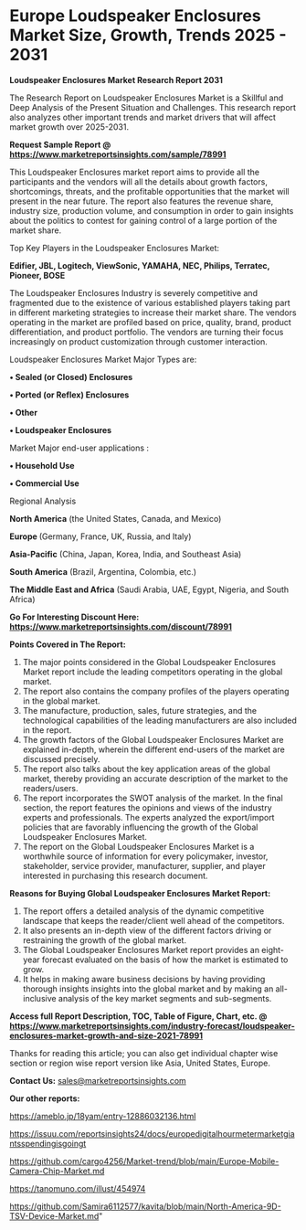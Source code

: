 # Europe Loudspeaker Enclosures Market Size, Growth, Trends 2025 - 2031

<strong>Loudspeaker Enclosures Market Research Report 2031</strong>

The Research Report on Loudspeaker Enclosures Market is a Skillful and Deep Analysis of the Present Situation and Challenges. This research report also analyzes other important trends and market drivers that will affect market growth over 2025-2031.

<strong>Request Sample Report @ <a href=https://www.marketreportsinsights.com/sample/78991>https://www.marketreportsinsights.com/sample/78991</a></strong>

This Loudspeaker Enclosures market report aims to provide all the participants and the vendors will all the details about growth factors, shortcomings, threats, and the profitable opportunities that the market will present in the near future. The report also features the revenue share, industry size, production volume, and consumption in order to gain insights about the politics to contest for gaining control of a large portion of the market share.

Top Key Players in the Loudspeaker Enclosures Market:

<strong>Edifier, JBL, Logitech, ViewSonic, YAMAHA, NEC, Philips, Terratec, Pioneer, BOSE</strong>

The Loudspeaker Enclosures Industry is severely competitive and fragmented due to the existence of various established players taking part in different marketing strategies to increase their market share. The vendors operating in the market are profiled based on price, quality, brand, product differentiation, and product portfolio. The vendors are turning their focus increasingly on product customization through customer interaction.

Loudspeaker Enclosures Market Major Types are:

<strong>• Sealed (or Closed) Enclosures

• Ported (or Reflex) Enclosures

• Other

• Loudspeaker Enclosures</strong>

Market Major end-user applications :

<strong>• Household Use

• Commercial Use</strong>

Regional Analysis

</u><strong><b>North America</b></strong> (the United States, Canada, and Mexico)

<strong><b>Europe </b></strong>(Germany, France, UK, Russia, and Italy)

<strong><b>Asia-Pacific</b></strong> (China, Japan, Korea, India, and Southeast Asia)

<strong><b>South America</b></strong> (Brazil, Argentina, Colombia, etc.)

<strong><b>The Middle East and Africa</b></strong> (Saudi Arabia, UAE, Egypt, Nigeria, and South Africa)

<strong>Go For Interesting Discount Here: <a href=https://www.marketreportsinsights.com/discount/78991>https://www.marketreportsinsights.com/discount/78991</a></strong>

<strong>Points Covered in The Report:</strong>
<ol>
  <li>The major points considered in the Global Loudspeaker Enclosures Market report include the leading competitors operating in the global market.</li>
  <li>The report also contains the company profiles of the players operating in the global market.</li>
  <li>The manufacture, production, sales, future strategies, and the technological capabilities of the leading manufacturers are also included in the report.</li>
  <li>The growth factors of the Global Loudspeaker Enclosures Market are explained in-depth, wherein the different end-users of the market are discussed precisely.</li>
  <li>The report also talks about the key application areas of the global market, thereby providing an accurate description of the market to the readers/users.</li>
  <li>The report incorporates the SWOT analysis of the market. In the final section, the report features the opinions and views of the industry experts and professionals. The experts analyzed the export/import policies that are favorably influencing the growth of the Global Loudspeaker Enclosures Market.</li>
  <li>The report on the Global Loudspeaker Enclosures Market is a worthwhile source of information for every policymaker, investor, stakeholder, service provider, manufacturer, supplier, and player interested in purchasing this research document.</li>
</ol>
<strong>Reasons for Buying Global Loudspeaker Enclosures Market Report:</strong>

<ol>
  <li>The report offers a detailed analysis of the dynamic competitive landscape that keeps the reader/client well ahead of the competitors.</li>
  <li>It also presents an in-depth view of the different factors driving or restraining the growth of the global market.</li>
  <li>The Global Loudspeaker Enclosures Market report provides an eight-year forecast evaluated on the basis of how the market is estimated to grow.</li>
  <li>It helps in making aware business decisions by having providing thorough insights insights into the global market and by making an all-inclusive analysis of the key market segments and sub-segments.</li>
</ol>
<strong>Access full Report Description, TOC, Table of Figure, Chart, etc. @ <a href=https://www.marketreportsinsights.com/industry-forecast/loudspeaker-enclosures-market-growth-and-size-2021-78991>https://www.marketreportsinsights.com/industry-forecast/loudspeaker-enclosures-market-growth-and-size-2021-78991</a></strong>


Thanks for reading this article; you can also get individual chapter wise section or region wise report version like Asia, United States, Europe.

<strong>Contact Us:</strong>
sales@marketreportsinsights.com

<strong>Our other reports:</strong>

<a href=https://ameblo.jp/18yam/entry-12886032136.html>https://ameblo.jp/18yam/entry-12886032136.html</a>

<a href=https://issuu.com/reportsinsights24/docs/europedigitalhourmetermarketgiantsspendingisgoingt>https://issuu.com/reportsinsights24/docs/europedigitalhourmetermarketgiantsspendingisgoingt</a>

<a href=https://github.com/cargo4256/Market-trend/blob/main/Europe-Mobile-Camera-Chip-Market.md>https://github.com/cargo4256/Market-trend/blob/main/Europe-Mobile-Camera-Chip-Market.md</a>

<a href=https://tanomuno.com/illust/454974>https://tanomuno.com/illust/454974</a>

<a href=https://github.com/Samira6112577/kavita/blob/main/North-America-9D-TSV-Device-Market.md>https://github.com/Samira6112577/kavita/blob/main/North-America-9D-TSV-Device-Market.md</a>"
